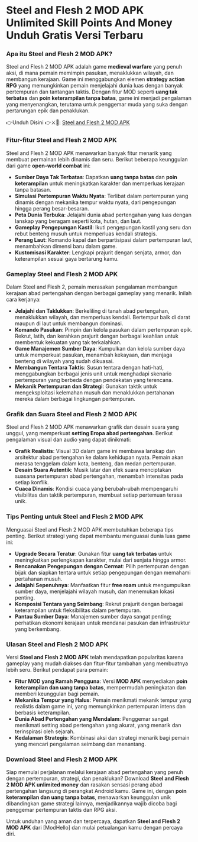 # Steel and Flesh 2 MOD APK Unlimited Skill Points And Money Unduh Gratis Versi Terbaru 

### Apa itu Steel and Flesh 2 MOD APK?

Steel and Flesh 2 MOD APK adalah game **medieval warfare** yang penuh aksi, di mana pemain memimpin pasukan, menaklukkan wilayah, dan membangun kerajaan. Game ini menggabungkan elemen **strategy action RPG** yang memungkinkan pemain menjelajahi dunia luas dengan banyak pertempuran dan tantangan taktis. Dengan fitur MOD seperti **uang tak terbatas** dan **poin keterampilan tanpa batas**, game ini menjadi pengalaman yang menyenangkan, terutama untuk penggemar muda yang suka dengan pertarungan epik dan penaklukan.


👉Unduh Disini 👉⚔️🐎: [Steel and Flesh 2 MOD APK](https://modhello.com/steel-and-flesh-2/)

### Fitur-fitur Steel and Flesh 2 MOD APK

Steel and Flesh 2 MOD APK menawarkan banyak fitur menarik yang membuat permainan lebih dinamis dan seru. Berikut beberapa keunggulan dari game **open-world combat** ini:

- **Sumber Daya Tak Terbatas**: Dapatkan **uang tanpa batas** dan **poin keterampilan** untuk meningkatkan karakter dan memperluas kerajaan tanpa batasan.
- **Simulasi Pertempuran Waktu Nyata**: Terlibat dalam pertempuran yang dinamis dengan mekanika tempur waktu nyata, dari pengepungan hingga perang besar-besaran.
- **Peta Dunia Terbuka**: Jelajahi dunia abad pertengahan yang luas dengan lanskap yang beragam seperti kota, hutan, dan laut.
- **Gameplay Pengepungan Kastil**: Ikuti pengepungan kastil yang seru dan rebut benteng musuh untuk memperluas kendali strategis.
- **Perang Laut**: Komando kapal dan berpartisipasi dalam pertempuran laut, menambahkan dimensi baru dalam game.
- **Kustomisasi Karakter**: Lengkapi prajurit dengan senjata, armor, dan keterampilan sesuai gaya bertarung kamu.

### Gameplay Steel and Flesh 2 MOD APK

Dalam Steel and Flesh 2, pemain merasakan pengalaman membangun kerajaan abad pertengahan dengan berbagai gameplay yang menarik. Inilah cara kerjanya:

- **Jelajahi dan Taklukkan**: Berkeliling di tanah abad pertengahan, menaklukkan wilayah, dan memperluas kendali. Bertempur baik di darat maupun di laut untuk membangun dominasi.
- **Komando Pasukan**: Pimpin dan kelola pasukan dalam pertempuran epik. Rekrut, latih, dan kerahkan prajurit dengan berbagai keahlian untuk membentuk kekuatan yang tak terkalahkan.
- **Game Manajemen Sumber Daya**: Kumpulkan dan kelola sumber daya untuk memperkuat pasukan, menambah kekayaan, dan menjaga benteng di wilayah yang sudah dikuasai.
- **Membangun Tentara Taktis**: Susun tentara dengan hati-hati, menggabungkan berbagai jenis unit untuk menghadapi skenario pertempuran yang berbeda dengan pendekatan yang terencana.
- **Mekanik Pertempuran dan Strategi**: Gunakan taktik untuk mengeksploitasi kelemahan musuh dan menaklukkan pertahanan mereka dalam berbagai lingkungan pertempuran.

### Grafik dan Suara Steel and Flesh 2 MOD APK

Steel and Flesh 2 MOD APK menawarkan grafik dan desain suara yang unggul, yang memperkuat **setting Eropa abad pertengahan**. Berikut pengalaman visual dan audio yang dapat dinikmati:

- **Grafik Realistis**: Visual 3D dalam game ini membawa lanskap dan arsitektur abad pertengahan ke dalam kehidupan nyata. Pemain akan merasa tenggelam dalam kota, benteng, dan medan pertempuran.
- **Desain Suara Autentik**: Musik latar dan efek suara menciptakan suasana pertempuran abad pertengahan, menambah intensitas pada setiap konflik.
- **Cuaca Dinamis**: Kondisi cuaca yang berubah-ubah mempengaruhi visibilitas dan taktik pertempuran, membuat setiap pertemuan terasa unik.

### Tips Penting untuk Steel and Flesh 2 MOD APK

Menguasai Steel and Flesh 2 MOD APK membutuhkan beberapa tips penting. Berikut strategi yang dapat membantu menguasai dunia luas game ini:

- **Upgrade Secara Teratur**: Gunakan fitur **uang tak terbatas** untuk meningkatkan perlengkapan karakter, mulai dari senjata hingga armor.
- **Rencanakan Pengepungan dengan Cermat**: Pilih pertempuran dengan bijak dan siapkan tentara untuk setiap pengepungan dengan memahami pertahanan musuh.
- **Jelajahi Sepenuhnya**: Manfaatkan fitur **free roam** untuk mengumpulkan sumber daya, menjelajahi wilayah musuh, dan menemukan lokasi penting.
- **Komposisi Tentara yang Seimbang**: Rekrut prajurit dengan berbagai keterampilan untuk fleksibilitas dalam pertempuran.
- **Pantau Sumber Daya**: Manajemen sumber daya sangat penting; perhatikan ekonomi kerajaan untuk mendanai pasukan dan infrastruktur yang berkembang.

### Ulasan Steel and Flesh 2 MOD APK

Versi **Steel and Flesh 2 MOD APK** telah mendapatkan popularitas karena gameplay yang mudah diakses dan fitur-fitur tambahan yang membuatnya lebih seru. Berikut pendapat para pemain:

- **Fitur MOD yang Ramah Pengguna**: Versi **MOD APK** menyediakan **poin keterampilan dan uang tanpa batas**, mempermudah peningkatan dan memberi keunggulan bagi pemain.
- **Mekanika Tempur yang Halus**: Pemain menikmati mekanik tempur yang realistis dalam game ini, yang memungkinkan pertempuran intens dan berbasis keterampilan.
- **Dunia Abad Pertengahan yang Mendalam**: Penggemar sangat menikmati setting abad pertengahan yang akurat, yang menarik dan terinspirasi oleh sejarah.
- **Kedalaman Strategis**: Kombinasi aksi dan strategi menarik bagi pemain yang mencari pengalaman seimbang dan menantang.

### Download Steel and Flesh 2 MOD APK

Siap memulai perjalanan melalui kerajaan abad pertengahan yang penuh dengan pertempuran, strategi, dan penaklukan? Download **Steel and Flesh 2 MOD APK unlimited money** dan rasakan sensasi perang abad pertengahan langsung di perangkat Android kamu. Game ini, dengan **poin keterampilan dan uang tanpa batas**, menawarkan keunggulan unik dibandingkan game strategi lainnya, menjadikannya wajib dicoba bagi penggemar pertempuran taktis dan RPG aksi.

Untuk unduhan yang aman dan terpercaya, dapatkan **Steel and Flesh 2 MOD APK** dari [ModHello] dan mulai petualangan kamu dengan percaya diri.
